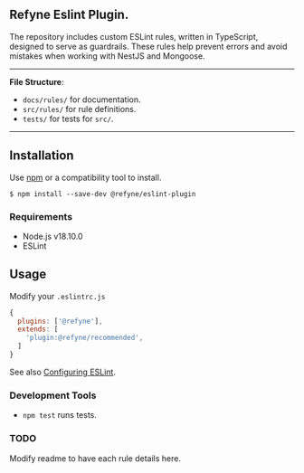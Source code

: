## Refyne Eslint Plugin.

The repository includes custom ESLint rules, written in TypeScript, designed to serve as guardrails. These rules help prevent errors and avoid mistakes when working with NestJS and Mongoose.

---

**File Structure**:

- `docs/rules/` for documentation.
- `src/rules/` for rule definitions.
- `tests/` for tests for `src/`.

---

## Installation

Use [npm](https://www.npmjs.com/) or a compatibility tool to install.

```
$ npm install --save-dev @refyne/eslint-plugin
```

### Requirements

- Node.js v18.10.0
- ESLint

## Usage

Modify your `.eslintrc.js`

```js
{
  plugins: ['@refyne'],
  extends: [
    'plugin:@refyne/recommended',
  ]
}
```

See also [Configuring ESLint](https://eslint.org/docs/user-guide/configuring).

### Development Tools

- `npm test` runs tests.

### TODO

Modify readme to have each rule details here.
